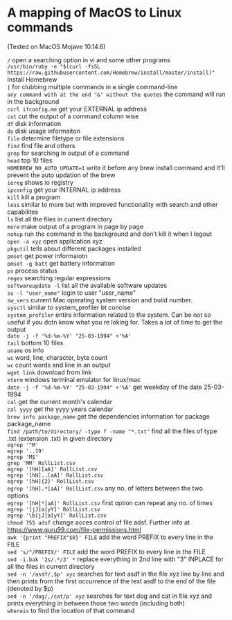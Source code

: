 # A mapping of MacOS to Linux commands
(Tested on MacOS Mojave 10.14.6)

`/`	open a searching option in vi and some other programs  
`/usr/bin/ruby -e "$(curl -fsSL https://raw.githubusercontent.com/Homebrew/install/master/install)"`	Install Homebrew  
`|`	for clubbing multiple commands in a single command-line  
`any command with at the end "&" without the quotes`	the command will run in the background  
`curl ifconfig.me`	get your EXTERNAL ip address  
`cut`	cut the output of a command column wise  
`df`	disk information  
`du`	disk usage informaiton  
`file`	determine filetype or file extensions  
`find`	find file and others  
`grep`	for searching in output of a command  
`head`	top 10 files  
`HOMEBREW_NO_AUTO_UPDATE=1`	write it before any brew install command and it'll prevent the auto updation of the brew  
`ioreg`	shows io registry  
`ipconfig`	get your INTERNAL ip address  
`kill`	kill a program  
`less`	similar to more but with improved functionality with search and other capabilites  
`ls`	list all the files in current directory  
`more`	make output of a program in page by page  
`nohup`	run the command in the background and don’t kill it when I logout  
`open -a xyz`	open application xyz  
`pkgutil`	tells about different packages installed  
`pmset`	get power informaiotn  
`pmset -g batt`	get battery information  
`ps`	process status  
`regex`	searching regular expressions  
`softwareupdate -l`	list all the available software updates  
`su -l "user_name"`	login to user "user_name"  
`sw_vers`	current Mac operating system version and build number.  
`sysctl`	similar to system_profiler bt concise  
`system_profiler`	entire information related to the system. Can be not so useful if you dotn know what you re loking for. Takes a lot of time to get the output  
`date -j -f '%d-%m-%Y' "25-03-1994" +'%A'`	  
`tail`	bottom 10 files  
`uname`	os info  
`wc`	word, line, character, byte count  
`wc`	count words and line in an output  
`wget link`	download from link  
`xterm`	windows terminal emulator for linux/mac  
`date -j -f '%d-%m-%Y' "25-03-1994" +'%A'`	get weekday of the date 25-03-1994  
`cal`	get the current month's calendar  
`cal yyyy`	get the yyyy years calendar  
`brew info package_name`	get the dependencies information for package package_name  
`find /path/to/directory/ -type f -name "*.txt"`	find all the files of type .txt (extension .txt) in given directory  
`egrep '^M'`	  
`egrep '..19'`	  
`egrep 'M$'`	  
`grep 'MM' RollList.csv`	  
`egrep '[hH][aA]' RollList.csv`	  
`egrep '[hH]..[aA]' RollList.csv`	  
`egrep '[hH]{2}' RollList.csv`	  
`egrep '[hH].*[aA]' RollList.csv`	any no. of letters between the two options  
`egrep '[hH]*[aA]' RollList.csv`	first option can repeat any no. of times  
`egrep '[jJ]a[yY]' RollList.csv `	  
`egrep '\b[jJ]a[yY]' RollList.csv `	  
`chmod 755 adsf`	change acces control of file adsf. Further info at https://www.guru99.com/file-permissions.html  
`awk '{print "PREFIX"$0}' FILE`	add the word PREFIX to every line in the FILE  
`sed 's/^/PREFIX/' FILE`	add the word PREFIX to every line in the FILE  
`sed -i.bak '2s/.*/3' *`	replace everything in 2nd line with "3" INPLACE for all the files in current directory  
`sed -n '/asdf/,$p' xyz`	searches for text asdf in the file xyz line by line and then prints from the first occurrence of the text asdf to the end of the file (denoted by $p)  
`sed -n '/dog/,/cat/p' xyz`	searches for text dog and cat in file xyz and prints everything in between those two words (including both)  
`whereis`	to find the location of that command  
  
